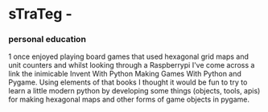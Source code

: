 # sTraTeg - 
### personal education

1 once enjoyed playing board games that used hexagonal grid maps and unit counters and whilst looking through a Raspberrypi I've come across a link the inimicable Invent With Python Making Games With Python and Pygame. Using elements of that books I thought it would be fun to try to learn a little modern python by developing some things (objects, tools, apis) for making hexagonal maps and other forms of game objects in pygame.
